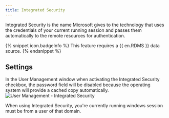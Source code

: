 ```yaml
---
title: Integrated Security
---
```

Integrated Security is the name Microsoft gives to the technology that uses the credentials of your current running session and passes them automatically to the remote resources for authentication.  

{% snippet icon.badgeInfo %}
This feature requires a {{ en.RDMS }} data source. 
{% endsnippet %}
 

## Settings 

In the User Management window when activating the Integrated Security checkbox, the password field will be disabled because the operating system will provide a cached copy automatically.  
![User Management - Integrated Security](/img/en/rdm/mac/clip10391.png) 

When using Integrated Security, you're currently running windows session must be from a user of that domain. 


